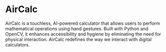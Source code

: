 # AirCalc
AirCalc is a touchless, AI-powered calculator that allows users to perform mathematical operations using hand gestures. Built with Python and OpenCV, it enhances accessibility and hygiene by eliminating the need for physical interaction. AirCalc redefines the way we interact with digital calculators. 
